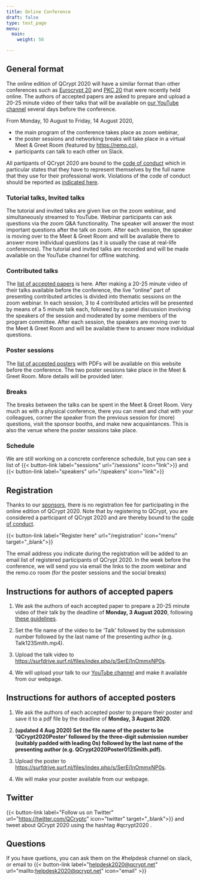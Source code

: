 ```yaml
---
title: Online Conference
draft: false
type: text_page
menu:
  main:
    weight: 50

---
```


## General format
The online edition of QCrypt 2020 will have a similar format than  other conferences such as [Eurocrypt 20](https://eurocrypt.iacr.org/2020/) and [PKC 20](https://pkc.iacr.org/2020/) that were recently held online. The authors of accepted papers are asked to prepare and upload a 20-25 minute video of their talks that will be available on [our YouTube channel](https://www.youtube.com/channel/UClpn9CxuZPHw3nzhdv0m3Hw) several days before the conference.

From Monday, 10 August to Friday, 14 August 2020,

- the main program of the conference takes place as zoom webinar,
- the poster sessions and networking breaks will take place in a virtual Meet & Greet Room (featured by <a href="https://remo.co" target="_blank">https://remo.co</a>),
- participants can talk to each other on Slack.

All partipants of QCrypt 2020 are bound to the [code of conduct](/code-of-conduct-online) which in particular states that they have to represent themselves by the full name that they use for their professional work. Violations of the code of conduct should be reported as [indicated here](/code-of-conduct-online).

### Tutorial talks, Invited talks
The tutorial and invited talks are given live on the zoom webinar, and simultaneously streamed to YouTube. Webinar participants can ask questions via the zoom Q&A functionality. The speaker will answer the most important questions after the talk on zoom. After each session, the speaker is moving over to the Meet & Greet Room and will be available there to answer more individual questions (as it is usually the case at real-life conferences). The tutorial and invited talks are recorded and will be made available on the YouTube channel for offline watching.

### Contributed talks
The [list of accepted papers](/accepted-papers) is here. After making a 20-25 minute video of their talks available before the conference, the live "online" part of presenting contributed articles is divided into thematic sessions on the zoom webinar. In each session, 3 to 4 contributed articles will be presented by means of a 5 minute talk each, followed by a panel discussion involving the speakers of the session and moderated by some members of the program committee.
After each session, the speakers are moving over to the Meet & Greet Room and will be available there to answer more individual questions.

### Poster sessions
The [list of accepted posters](/accepted-papers) with PDFs will be available on this website before the conference. The two poster sessions take place in the Meet & Greet Room. More details will be provided later.

<!--
- One poster/presenter per table
- Poster on table white board as picture file (jpg etc.), not as pdf (but also “offline” available on QCrypt website)
- Table name = Poster number plus first few words of poster title
- List of posters with number, name and author(s) on global white board.
- Tables/lounges for sponsors.
-->

### Breaks
The breaks between the talks can be spent in the Meet & Greet Room. Very much as with a physical conference, there you can meet and chat with your colleagues, corner the speaker from the previous session for (more) questions, visit the sponsor booths, and make new acquaintances. This is also the venue where the poster sessions take place.

### Schedule
We are still working on a concrete conference schedule, but you can see a list of
{{< button-link label="sessions" url="/sessions" icon="link">}} and {{< button-link label="speakers" url="/speakers" icon="link">}}



## Registration
Thanks to our [sponsors](/partners), there is no registration fee for participating in the online edition of QCrypt 2020. Note that by registering to QCrypt, you are considered a participant of QCrypt 2020 and are thereby bound to the [code of conduct](/code-of-conduct-online).

<!-- {{< button-link label="Registration is not open yet" url="online-conference/#registration" icon="link" target="_blank" disabled="disabled" >}} -->


{{< button-link label="Register here" url="/registration" icon="menu" target="_blank">}}


The email address you indicate during the registration will be added to an email list of registered participants of QCrypt 2020.
In the week before the conference, we will send you via email the links to the zoom webinar and the remo.co room (for the poster sessions and the social breaks)

## Instructions for authors of accepted papers
1. We ask the authors of each accepted paper to prepare a 20-25 minute video of their talk by the deadline of **Monday, 3 August 2020**, following <a href="https://iacr.org/videos/guidelines.html" target="_blank">these guidelines</a>.

2. Set the file name of the video to be ‘Talk’ followed by the submission number followed by the last name of the presenting author (e.g. Talk123Smith.mp4).

3. Upload the talk video to https://surfdrive.surf.nl/files/index.php/s/SerEi1nOmmxNP0s.

4. We will upload your talk to our [YouTube channel](https://www.youtube.com/channel/UClpn9CxuZPHw3nzhdv0m3Hw) and make it available from our webpage.

## Instructions for authors of accepted posters
1. We ask the authors of each accepted poster to prepare their poster and save it to a pdf file by the deadline of **Monday, 3 August 2020**.

2. **(updated 4 Aug 2020) Set the file name of the poster to be ‘QCrypt2020Poster’ followed by the three-digit submission number (suitably padded with leading 0s) followed by the last name of the presenting author (e.g. QCrypt2020Poster012Smith.pdf).**

3. Upload the poster to https://surfdrive.surf.nl/files/index.php/s/SerEi1nOmmxNP0s.

4. We will make your poster available from our webpage.

## Twitter
{{< button-link label="Follow us on Twitter" url="https://twitter.com/QCryptc" icon="twitter" target="_blank">}} and tweet about QCrypt 2020 using the hashtag #qcrypt2020 .

## Questions
If you have quetions, you can ask them on the #helpdesk channel on slack, or email to {{< button-link label="helpdesk2020@qcrypt.net" url="mailto:helpdesk2020@qcrypt.net" icon="email" >}}
